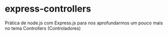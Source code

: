 # express-controllers
Prática de node.js com Express.js para nos aprofundarmos um pouco mais no tema Controllers (Controladores)
